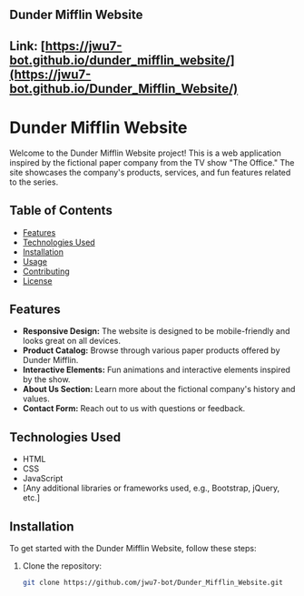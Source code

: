 ## Dunder Mifflin Website

## Link: [https://jwu7-bot.github.io/dunder_mifflin_website/](https://jwu7-bot.github.io/Dunder_Mifflin_Website/)

# Dunder Mifflin Website

Welcome to the Dunder Mifflin Website project! This is a web application inspired by the fictional paper company from the TV show "The Office." The site showcases the company's products, services, and fun features related to the series.

## Table of Contents

- [Features](#features)
- [Technologies Used](#technologies-used)
- [Installation](#installation)
- [Usage](#usage)
- [Contributing](#contributing)
- [License](#license)

## Features

- **Responsive Design:** The website is designed to be mobile-friendly and looks great on all devices.
- **Product Catalog:** Browse through various paper products offered by Dunder Mifflin.
- **Interactive Elements:** Fun animations and interactive elements inspired by the show.
- **About Us Section:** Learn more about the fictional company's history and values.
- **Contact Form:** Reach out to us with questions or feedback.

## Technologies Used

- HTML
- CSS
- JavaScript
- [Any additional libraries or frameworks used, e.g., Bootstrap, jQuery, etc.]

## Installation

To get started with the Dunder Mifflin Website, follow these steps:

1. Clone the repository:
   ```bash
   git clone https://github.com/jwu7-bot/Dunder_Mifflin_Website.git
